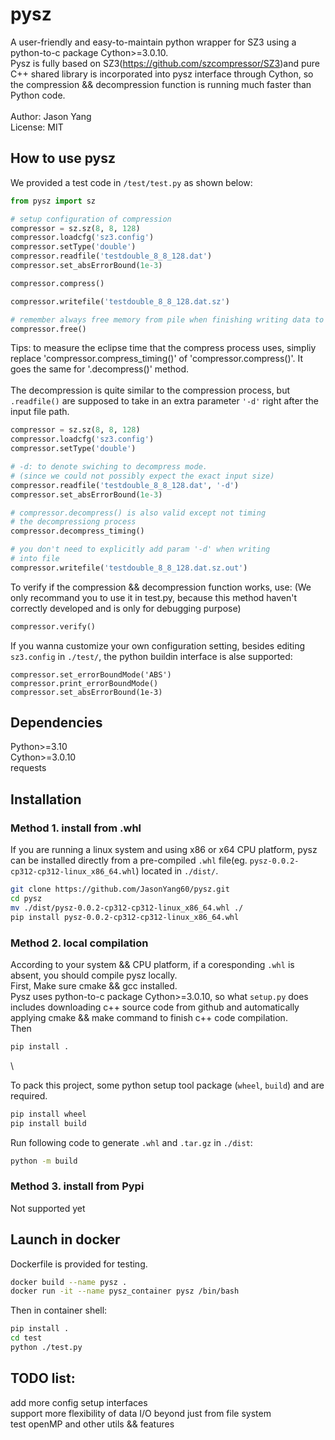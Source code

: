 # pysz
A user-friendly and easy-to-maintain python wrapper for SZ3 using a python-to-c package Cython>=3.0.10.\
Pysz is fully based on SZ3(https://github.com/szcompressor/SZ3)and pure C++ shared library is incorporated into pysz interface through Cython, so the compression && decompression function is running much faster than Python code.\
\
Author: Jason Yang\
License: MIT

## How to use pysz
We provided a test code in `/test/test.py` as shown below:
```python
from pysz import sz

# setup configuration of compression
compressor = sz.sz(8, 8, 128)
compressor.loadcfg('sz3.config')
compressor.setType('double')
compressor.readfile('testdouble_8_8_128.dat')
compressor.set_absErrorBound(1e-3)

compressor.compress()

compressor.writefile('testdouble_8_8_128.dat.sz')

# remember always free memory from pile when finishing writing data to file
compressor.free()
```
Tips: to measure the eclipse time that the compress process uses, simpliy replace 'compressor.compress_timing()' of 'compressor.compress()'. It goes the same for '.decompress()' method.\
\
The decompression is quite similar to the compression process,
but `.readfile()` are supposed to take in an extra parameter `'-d'` right after the input file path.
```python
compressor = sz.sz(8, 8, 128)
compressor.loadcfg('sz3.config')
compressor.setType('double')

# -d: to denote swiching to decompress mode.
# (since we could not possibly expect the exact input size)
compressor.readfile('testdouble_8_8_128.dat', '-d')
compressor.set_absErrorBound(1e-3)

# compressor.decompress() is also valid except not timing 
# the decompressiong process
compressor.decompress_timing()

# you don't need to explicitly add param '-d' when writing
# into file
compressor.writefile('testdouble_8_8_128.dat.sz.out')
```

To verify if the compression && decompression function works,
use: (We only recommand you to use it in test.py, because this method haven't correctly developed and is only for debugging purpose)
```python
compressor.verify()
```
If you wanna customize your own configuration setting, besides
editing `sz3.config` in `./test/`, the python buildin interface is alse supported:
```
compressor.set_errorBoundMode('ABS')
compressor.print_errorBoundMode()
compressor.set_absErrorBound(1e-3)
```
## Dependencies
Python>=3.10\
Cython>=3.0.10\
requests
## Installation

### Method 1. install from .whl
If you are running a linux system and using x86 or x64 CPU platform, pysz can be installed directly from a pre-compiled `.whl` file(eg. `pysz-0.0.2-cp312-cp312-linux_x86_64.whl`) located in `./dist/`. 
```bash
git clone https://github.com/JasonYang60/pysz.git
cd pysz
mv ./dist/pysz-0.0.2-cp312-cp312-linux_x86_64.whl ./
pip install pysz-0.0.2-cp312-cp312-linux_x86_64.whl
```
### Method 2. local compilation
According to your system && CPU platform, if a coresponding `.whl` is absent, you should compile pysz locally.\
First, Make sure cmake && gcc installed.\
Pysz uses python-to-c package Cython>=3.0.10, so what `setup.py` does includes downloading c++ source code from github and automatically applying cmake && make command to finish c++ code compilation.\
Then
```bash
pip install .
```
\

To pack this project, some python setup tool package (`wheel`, `build`) and are required.
```bash
pip install wheel
pip install build
```
Run following code to generate `.whl` and `.tar.gz` in `./dist`:
```bash
python -m build
```
### Method 3. install from Pypi
Not supported yet

## Launch in docker

Dockerfile is provided for testing. 
```bash
docker build --name pysz .
docker run -it --name pysz_container pysz /bin/bash
```
Then in container shell:
```bash
pip install .
cd test
python ./test.py
```

## TODO list:
add more config setup interfaces\
support more flexibility of data I/O beyond just from file system\
test openMP and other utils && features 
